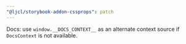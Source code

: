 ```yaml
---
"@ljcl/storybook-addon-cssprops": patch
---
```


Docs: use `window.__DOCS_CONTEXT__` as an alternate context source if `DocsContext` is not available.
